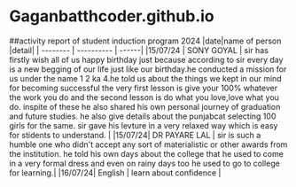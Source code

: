 # Gaganbatthcoder.github.io
##activity report of student induction program 2024
|date|name of person |detail|
| -------- | ---------- | ------|
|15/07/24 | SONY GOYAL | sir has firstly wish all of us happy birthday just because according to sir every day is a new begging of our life just like our birthday.he conducted a mission for us under the name 1 2 ka 4.he told us about the things we kept in our mind for becoming successful the very first lesson is give your 100% whatever the work you do and the second lesson is do what you love,love what you do. inspite of these he also shared his own personal journey of graduation and future studies. he also give details about the punjabcat selecting 100 girls for the same. sir gave his levture in a very relaxed way which is easy for stidents to understand. |
|15/07/24| DR PAYARE LAL | sir is such a humble one who didn't accept any sort of materialistic or other awards from the institution. he told his own days about the college that he used to come in a very formal dress and even on rainy days too he used to go to college for learning.|
|16/07/24| English | learn about confidence |
